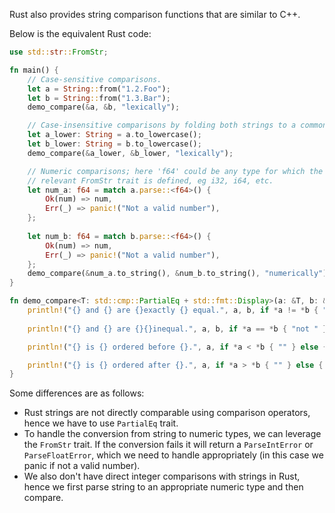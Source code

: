 Rust also provides string comparison functions that are similar to C++.

Below is the equivalent Rust code:

```rust
use std::str::FromStr;

fn main() {
    // Case-sensitive comparisons.
    let a = String::from("1.2.Foo");
    let b = String::from("1.3.Bar");
    demo_compare(&a, &b, "lexically");

    // Case-insensitive comparisons by folding both strings to a common case.
    let a_lower: String = a.to_lowercase();
    let b_lower: String = b.to_lowercase();
    demo_compare(&a_lower, &b_lower, "lexically");

    // Numeric comparisons; here 'f64' could be any type for which the
    // relevant FromStr trait is defined, eg i32, i64, etc.
    let num_a: f64 = match a.parse::<f64>() {
        Ok(num) => num,
        Err(_) => panic!("Not a valid number"),
    };
    
    let num_b: f64 = match b.parse::<f64>() {
        Ok(num) => num,
        Err(_) => panic!("Not a valid number"),
    };
    demo_compare(&num_a.to_string(), &num_b.to_string(), "numerically");
}

fn demo_compare<T: std::cmp::PartialEq + std::fmt::Display>(a: &T, b: &T, semantically: &str) {
    println!("{} and {} are {}exactly {} equal.", a, b, if *a != *b { "not " } else { "" }, semantically);
    
    println!("{} and {} are {}{}inequal.", a, b, if *a == *b { "not " } else { "" }, semantically);

    println!("{} is {} ordered before {}.", a, if *a < *b { "" } else { "not " }, b);

    println!("{} is {} ordered after {}.", a, if *a > *b { "" } else { "not " }, b);
}
```

Some differences are as follows:
- Rust strings are not directly comparable using comparison operators, hence we have to use `PartialEq` trait.
- To handle the conversion from string to numeric types, we can leverage the `FromStr` trait. If the conversion fails it will return a `ParseIntError` or `ParseFloatError`, which we need to handle appropriately (in this case we panic if not a valid number).
- We also don't have direct integer comparisons with strings in Rust, hence we first parse string to an appropriate numeric type and then compare.
